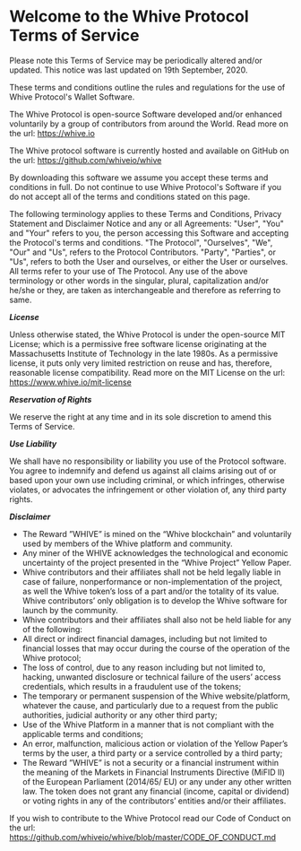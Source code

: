 # Welcome to the Whive Protocol Terms of Service

Please note this Terms of Service may be periodically altered and/or updated. This notice was last updated on 19th September, 2020.

These terms and conditions outline the rules and regulations for the use of Whive Protocol's Wallet Software.

The Whive Protocol is open-source Software developed and/or enhanced voluntarily by a group of contributors from around the World. Read more on the url: https://whive.io

The Whive protocol software is currently hosted and available on GitHub on the url: https://github.com/whiveio/whive

By downloading this software we assume you accept these terms and conditions in full. Do not continue to use Whive Protocol's Software if you do not accept all of the terms and conditions stated on this page.

The following terminology applies to these Terms and Conditions, Privacy Statement and Disclaimer Notice and any or all Agreements: "User", "You" and "Your" refers to you, the person accessing this Software and accepting the Protocol's terms and conditions. "The Protocol", "Ourselves", "We", "Our" and "Us", refers to the Protocol Contributors. "Party", "Parties", or "Us", refers to both the User and ourselves, or either the User or ourselves. All terms refer to your use of The Protocol. Any use of the above terminology or other words in the singular, plural, capitalization and/or he/she or they, are taken as interchangeable and therefore as referring to same.

***License***

Unless otherwise stated, the Whive Protocol is under the open-source MIT License; which is a permissive free software license originating at the Massachusetts Institute of Technology in the late 1980s. As a permissive license, it puts only very limited restriction on reuse and has, therefore, reasonable license compatibility.
Read more on the MIT License on the url: https://www.whive.io/mit-license

***Reservation of Rights***

We reserve the right at any time and in its sole discretion to amend this Terms of Service.

***Use Liability***

We shall have no responsibility or liability you use of the Protocol software. You agree to indemnify and defend us against all claims arising out of or based upon your own use including criminal, or which infringes, otherwise violates, or advocates the infringement or other violation of, any third party rights.

***Disclaimer***

- The Reward ”WHIVE” is mined on the “Whive blockchain” and voluntarily used by members of the Whive platform and community.
- Any miner of the WHIVE acknowledges the technological and economic uncertainty of the project presented in the “Whive Project” Yellow Paper.
- Whive contributors and their affiliates shall not be held legally liable in case of failure, nonperformance or non-implementation of the project, as well the Whive token’s loss of a part and/or the totality of its value. Whive contributors’ only obligation is to develop the Whive software for launch by the community.
- Whive contributors and their affiliates shall also not be held liable for any of the following:
- All direct or indirect financial damages, including but not limited to financial losses that may occur during the course of the operation of the Whive protocol;
- The loss of control, due to any reason including but not limited to, hacking, unwanted disclosure or technical failure of the users’ access credentials, which results in a fraudulent use of the tokens;
- The temporary or permanent suspension of the Whive website/platform, whatever the cause, and particularly due to a request from the public authorities, judicial authority or any other third party;
- Use of the Whive Platform in a manner that is not compliant with the applicable terms and conditions;
- An error, malfunction, malicious action or violation of the Yellow Paper’s terms by the user, a third party or a service controlled by a third party;
- The Reward ”WHIVE” is not a security or a financial instrument within the meaning of the Markets in Financial Instruments Directive (MiFID II) of the European Parliament (2014/65/ EU) or any under any other written law. The token does not grant any financial (income, capital or dividend) or voting rights in any of the contributors’ entities and/or their affiliates.

If you wish to contribute to the Whive Protocol read our Code of Conduct on the url: https://github.com/whiveio/whive/blob/master/CODE_OF_CONDUCT.md
